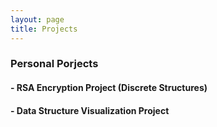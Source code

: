 ```yaml
---
layout: page
title: Projects
---
```


### Personal Porjects

#### - RSA Encryption Project (Discrete Structures)
#### - Data Structure Visualization Project


